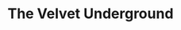 ---
title: "The Velvet Underground"
summary: "Rock 'n' roll group from New York. Known for 's artwork, often cited as one of the more important and influential groups of their era. Inducted into Rock And Roll Hall of Fame in 1996 Original members: **Lou Reed** : Vocals, Guitar, Piano **John Cale** : Vocals, Electric Viola, Organ, Bass Guitar **Sterling Morrison** : Vocals, Guitar and Bass Guitar **Maureen Tucker** : Percussion was the original drummer, but did not officially record with the band."
image: "the-velvet-underground.jpg"
---